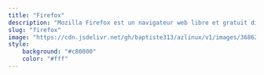 ```yaml
---
title: "Firefox"
description: "Mozilla Firefox est un navigateur web libre et gratuit disponible pour PC et mobiles, développé et distribué par la Mozilla Foundation depuis 2003, avec l'aide de milliers de bénévoles. "
slug: "firefox"
image: "https://cdn.jsdelivr.net/gh/baptiste313/azlinux/v1/images/3686256/raw.webp"
style:
    background: "#c80000"
    color: "#fff"
---
```

